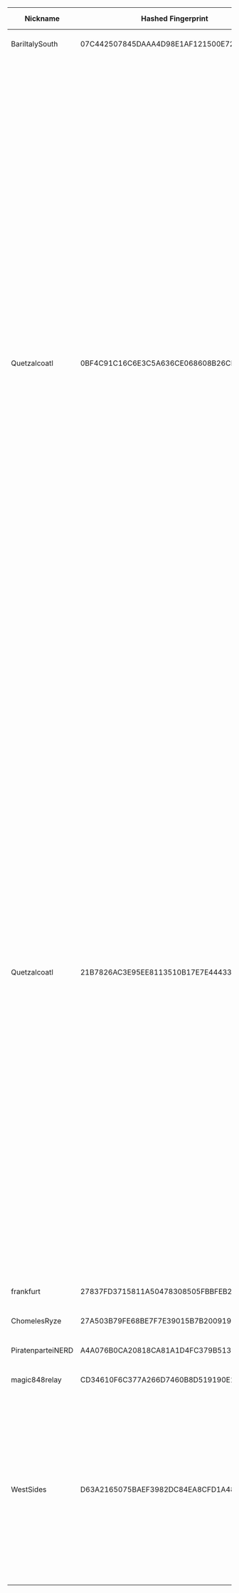 | Nickname |  Hashed Fingerprint	| Or Addresses | Contact | Running | Flags | Last Seen | First Seen | Last Restarted | Advertised Bandwidth | Platform | Version | Version Status | Recommended Version | Verified hostnames | Exit policy |
|---|---|---|---|---|---|---|---|---|---|---|---|---|---|---|---|
|BariItalySouth | 07C442507845DAAA4D98E1AF121500E723782A5C | ["109.116.91.165:9001"] | nas326server.zyxel.me@gmail.com | true | Running, Valid | 2025-08-28 17:00:00 | 2025-08-28 06:00:00 | 2025-08-28 16:07:02 | 0 | Tor 0.4.8.17 on Linux | 0.4.8.17 | recommended | true | ["net-109-116-91-165.cust.vodafonedsl.it"] | ["reject *:*"]|
|Quetzalcoatl | 0BF4C91C16C6E3C5A636CE068608B26CFD6CB502 | ["45.80.158.75:8430","[2a12:a800:2:1:45:80:158:75]:8430"] | email:Quetzalcoatl_relays[]proton.me url:https://quetzalcoatl-relays.org proof:uri-rsa hoster:rdp.sh donationurl:https://quetzalcoatl-relays.org/#support-us btc:bc1qc5f3fvr5ftnj70gaj2q68dhg0mne0s85c7ql43 eth:0x53Ad3Ce5004A6710ee425f365F6b469CDBDB5f06 xmr:45TefH4UZFDZAkxLM6ktBhHfZ9r8cFG8T5F7fiCziV1fS21KKsbkBQmZNk5VSbPD991MAXLsH2f9nSMpsiHsDoZA6PYgHUn ciissversion:2 | true | Exit, Running, V2Dir, Valid | 2025-08-28 17:00:00 | 2025-08-28 16:00:00 | 2025-08-28 15:24:35 | 0 | Tor 0.4.8.17 on Linux | 0.4.8.17 | recommended | true | N/A | ["reject 0.0.0.0/8:*","reject 169.254.0.0/16:*","reject 127.0.0.0/8:*","reject 192.168.0.0/16:*","reject 10.0.0.0/8:*","reject 172.16.0.0/12:*","reject 45.80.158.75:*","accept *:20-21","accept *:43","accept *:53","accept *:79-81","accept *:194","accept *:220","accept *:389","accept *:443","accept *:531","accept *:543-544","accept *:554","accept *:563","accept *:636","accept *:706","accept *:853","accept *:873","accept *:902-904","accept *:981","accept *:989-995","accept *:1194","accept *:1220","accept *:1293","accept *:1500","accept *:1533","accept *:1677","accept *:1723","accept *:1755","accept *:1863","accept *:2082","accept *:2083","accept *:2086-2087","accept *:2095-2096","accept *:2102-2104","accept *:3128","accept *:3690","accept *:4321","accept *:4643","accept *:5050","accept *:5190","accept *:5222-5223","accept *:5228","accept *:5900","accept *:6679","accept *:8000","accept *:8008","accept *:8074","accept *:8080","accept *:8082","accept *:8087-8088","accept *:8332-8333","accept *:8443","accept *:8888","accept *:9418","accept *:9999","accept *:10000","accept *:11371","accept *:19294","accept *:19638","accept *:50002","accept *:64738","reject *:*"]|
|Quetzalcoatl | 21B7826AC3E95EE8113510B17E7E444337A313EB | ["45.80.158.75:8100","[2a12:a800:2:1:45:80:158:75]:8100"] | email:Quetzalcoatl_relays[]proton.me url:https://quetzalcoatl-relays.org proof:uri-rsa hoster:rdp.sh donationurl:https://quetzalcoatl-relays.org/#support-us btc:bc1qc5f3fvr5ftnj70gaj2q68dhg0mne0s85c7ql43 eth:0x53Ad3Ce5004A6710ee425f365F6b469CDBDB5f06 xmr:45TefH4UZFDZAkxLM6ktBhHfZ9r8cFG8T5F7fiCziV1fS21KKsbkBQmZNk5VSbPD991MAXLsH2f9nSMpsiHsDoZA6PYgHUn ciissversion:2 | true | Exit, Running, V2Dir, Valid | 2025-08-28 17:00:00 | 2025-08-28 16:00:00 | 2025-08-28 15:24:27 | 0 | Tor 0.4.8.17 on Linux | 0.4.8.17 | recommended | true | N/A | ["reject 0.0.0.0/8:*","reject 169.254.0.0/16:*","reject 127.0.0.0/8:*","reject 192.168.0.0/16:*","reject 10.0.0.0/8:*","reject 172.16.0.0/12:*","reject 45.80.158.75:*","accept *:20-21","accept *:43","accept *:53","accept *:79-81","accept *:194","accept *:220","accept *:389","accept *:443","accept *:531","accept *:543-544","accept *:554","accept *:563","accept *:636","accept *:706","accept *:853","accept *:873","accept *:902-904","accept *:981","accept *:989-995","accept *:1194","accept *:1220","accept *:1293","accept *:1500","accept *:1533","accept *:1677","accept *:1723","accept *:1755","accept *:1863","accept *:2082","accept *:2083","accept *:2086-2087","accept *:2095-2096","accept *:2102-2104","accept *:3128","accept *:3690","accept *:4321","accept *:4643","accept *:5050","accept *:5190","accept *:5222-5223","accept *:5228","accept *:5900","accept *:6679","accept *:8000","accept *:8008","accept *:8074","accept *:8080","accept *:8082","accept *:8087-8088","accept *:8332-8333","accept *:8443","accept *:8888","accept *:9418","accept *:9999","accept *:10000","accept *:11371","accept *:19294","accept *:19638","accept *:50002","accept *:64738","reject *:*"]|
|frankfurt | 27837FD3715811A50478308505FBBFEB2C2B9B22 | ["213.21.241.236:443","[2a01:ecc0:40:22f::2]:443"] | nonexistent@dontask.com | true | Running, V2Dir, Valid | 2025-08-28 17:00:00 | 2025-08-28 07:00:00 | 2025-08-28 06:28:24 | 0 | Tor 0.4.8.10 on Linux | 0.4.8.10 | recommended | true | N/A | ["reject *:*"]|
|ChomelesRyze | 27A503B79FE68BE7F7E39015B7B20091990F63FA | ["5.175.140.145:443"] | N/A | true | Running, V2Dir, Valid | 2025-08-28 17:00:00 | 2025-08-28 13:00:00 | 2025-08-28 12:52:17 | 0 | Tor 0.4.8.17 on Linux | 0.4.8.17 | recommended | true | N/A | ["reject *:*"]|
|PiratenparteiNERD | A4A076B0CA20818CA81A1D4FC379B5137C8E5C9B | ["152.53.111.174:9088"] | N/A | true | Running, V2Dir, Valid | 2025-08-28 17:00:00 | 2025-08-28 17:00:00 | 2025-08-28 16:07:06 | 0 | Tor 0.4.8.10 on Linux | 0.4.8.10 | recommended | true | ["v2202410121735288974.bestsrv.de"] | ["reject *:*"]|
|magic848relay | CD34610F6C377A266D7460B8D519190E12980169 | ["51.195.44.230:9001"] | tor-operator@mufff.in | true | Running, V2Dir, Valid | 2025-08-28 17:00:00 | 2025-08-28 17:00:00 | 2025-08-28 15:45:07 | 0 | Tor 0.4.8.17 on Linux | 0.4.8.17 | recommended | true | ["vps-a7928ac4.vps.ovh.net"] | ["reject *:*"]|
|WestSides | D63A2165075BAEF3982DC84EA8CFD1A48497D223 | ["2.58.56.224:9001"] | N/A | true | Exit, Running, V2Dir, Valid | 2025-08-28 17:00:00 | 2025-08-28 16:00:00 | 2025-08-28 14:52:30 | 0 | Tor 0.4.8.17 on Linux | 0.4.8.17 | recommended | true | N/A | ["reject 0.0.0.0/8:*","reject 169.254.0.0/16:*","reject 127.0.0.0/8:*","reject 192.168.0.0/16:*","reject 10.0.0.0/8:*","reject 172.16.0.0/12:*","reject 2.58.56.224:*","reject *:25","reject *:119","reject *:135-139","reject *:445","reject *:465","reject *:563","reject *:587","reject *:1214","reject *:2525","reject *:4661-4666","reject *:6346-6429","reject *:6699","reject *:6881-6999","accept *:*"]|
